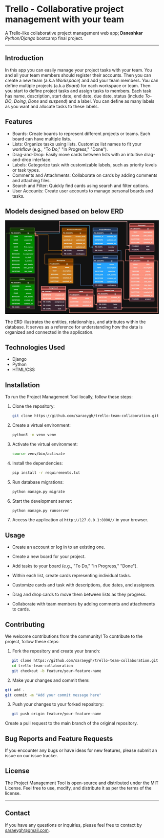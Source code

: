# Trello - Collaborative project management with your team 

A Trello-like collaborative project management web app; **Daneshkar** *Python/Django* bootcamp final project.

***
## Introduction
In this app you can easily manage your project tasks with your team. You and all your team members should register their accounts. Then you can create a new team (a.k.a *Workspace*) and add your team members. You can define multiple projects (a.k.a *Board*) for each workspace or team. Then you start to define project tasks and assign tasks to members. Each task has name, description, start date, end date, due date, status (include *To-DO*, *Doing*, *Done* and *suspend*) and a label. You can define as many labels as you want and allocate tasks to these labels.

## Features
- Boards: Create boards to represent different projects or teams. Each board can have multiple lists.
- Lists: Organize tasks using lists. Customize list names to fit your workflow (e.g., "To Do," "In Progress," "Done").
- Drag-and-Drop: Easily move cards between lists with an intuitive drag-and-drop interface.
- Labels: Categorize task with customizable labels, such as priority levels or task types.
- Comments and Attachments: Collaborate on cards by adding comments and attaching files.
- Search and Filter: Quickly find cards using search and filter options.
- User Accounts: Create user accounts to manage personal boards and tasks.

## Models designed based on below ERD
![trello-team-collaboration](erd.jpg)

The ERD illustrates the entities, relationships, and attributes within the database. It serves as a reference for understanding how the data is organized and connected in the application.

## Technologies Used
- Django
- Python
- HTML/CSS

## Installation
To run the Project Management Tool locally, follow these steps:

1. Clone the repository:

   ```bash
   git clone https://github.com/saraeygh/trello-team-collaboration.git
   ```

2. Create a virtual environment:

   ```bash
   python3 -m venv venv
   ```

3. Activate the virtual environment:

   ```bash
   source venv/bin/activate
   ```

4. Install the dependencies:

   ```bash
   pip install -r requirements.txt
   ```

5. Run database migrations:

   ```bash
   python manage.py migrate
   ```

6. Start the development server:

   ```bash
   python manage.py runserver
   ```

7. Access the application at `http://127.0.0.1:8000//` in your browser.


## Usage
- Create an account or log in to an existing one.

- Create a new board for your project.

- Add tasks to your board (e.g., "To Do," "In Progress," "Done").

- Within each list, create cards representing individual tasks.

- Customize cards and task with descriptions, due dates, and assignees.

- Drag and drop cards to move them between lists as they progress.

- Collaborate with team members by adding comments and attachments to cards.


## Contributing
We welcome contributions from the community! To contribute to the project, follow these steps:

1. Fork the repository and create your branch:
 ```bash
    git clone https://github.com/saraeygh/trello-team-collaboration.git
    cd trello-team-collaboration
    git checkout -b feature/your-feature-name 
   ```
2. Make your changes and commit them:

```bash
git add .
git commit -m "Add your commit message here"
   ```

3. Push your changes to your forked repository:
 ```bash
    git push origin feature/your-feature-name
   ```

Create a pull request to the main branch of the original repository.
## Bug Reports and Feature Requests
If you encounter any bugs or have ideas for new features, please submit an issue on our issue tracker.

## License
The Project Management Tool is open-source and distributed under the MIT License. Feel free to use, modify, and distribute it as per the terms of the license.
***

## Contact

If you have any questions or inquiries, please feel free to contact by saraeygh@gmail.com.


